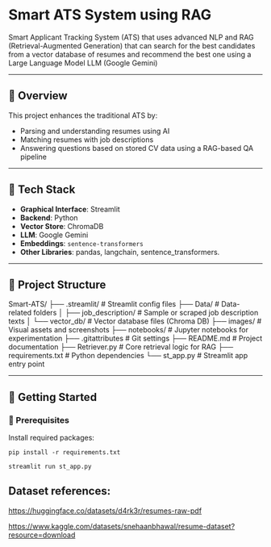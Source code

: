 # Smart ATS System using RAG

Smart Applicant Tracking System (ATS) that uses advanced NLP and RAG (Retrieval-Augmented Generation) that can search for the best candidates from a vector database of resumes and recommend the best one using a Large Language Model LLM (Google Gemini)

---


## 📌 Overview

This project enhances the traditional ATS by:
- Parsing and understanding resumes using AI
- Matching resumes with job descriptions
- Answering questions based on stored CV data using a RAG-based QA pipeline

---

## 🧠 Tech Stack

- **Graphical Interface**: Streamlit
- **Backend**: Python
- **Vector Store**: ChromaDB
- **LLM**: Google Gemini
- **Embeddings**: `sentence-transformers`
- **Other Libraries**: pandas, langchain, sentence_transformers.

---

## 📂 Project Structure


Smart-ATS/
├── .streamlit/ # Streamlit config files
├── Data/ # Data-related folders
│ ├── job_description/ # Sample or scraped job description texts
│ └── vector_db/ # Vector database files (Chroma DB)
├── images/ # Visual assets and screenshots
├── notebooks/ # Jupyter notebooks for experimentation
├── .gitattributes # Git settings
├── README.md # Project documentation
├── Retriever.py # Core retrieval logic for RAG
├── requirements.txt # Python dependencies
└── st_app.py # Streamlit app entry point

---

## 🚀 Getting Started

### 🔧 Prerequisites

Install required packages:

`pip install -r requirements.txt`

`streamlit run st_app.py`




## Dataset references:

https://huggingface.co/datasets/d4rk3r/resumes-raw-pdf

https://www.kaggle.com/datasets/snehaanbhawal/resume-dataset?resource=download
